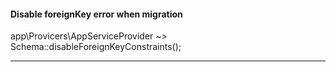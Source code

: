 #### Disable foreignKey error when migration
app\Provicers\AppServiceProvider ~> Schema::disableForeignKeyConstraints();

---------------
